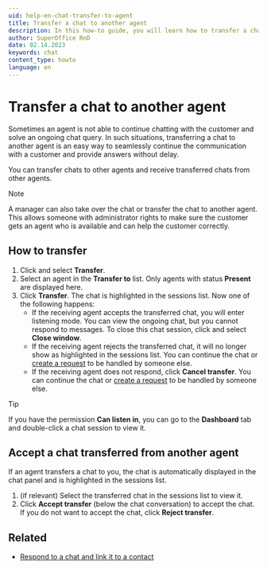 ```yaml
---
uid: help-en-chat-transfer-to-agent
title: Transfer a chat to another agent
description: In this how-to guide, you will learn how to transfer a chat to another agent.
author: SuperOffice RnD
date: 02.14.2023
keywords: chat
content_type: howto
language: en
---
```


# Transfer a chat to another agent

Sometimes an agent is not able to continue chatting with the customer and solve an ongoing chat query. In such situations, transferring a chat to another agent is an easy way to seamlessly continue the communication with a customer and provide answers without delay.

You can transfer chats to other agents and receive transferred chats from other agents.

> [!NOTE]
> A manager can also take over the chat or transfer the chat to another agent. This allows someone with administrator rights to make sure the customer gets an agent who is available and can help the customer correctly.

## How to transfer

1. Click <i class="ph ph-list" aria-label="Task menu"></i> and select **Transfer**.
2. Select an agent in the **Transfer to** list. Only agents with status **Present** are displayed here.
3. Click **Transfer**. The chat is highlighted in the sessions list. Now one of the following happens:
    * If the receiving agent accepts the transferred chat, you will enter listening mode. You can view the ongoing chat, but you cannot respond to messages. To close this chat session, click <i class="ph ph-list" aria-label="Task menu"></i> and select **Close window**.
    * If the receiving agent rejects the transferred chat, it will no longer show as highlighted in the sessions list. You can continue the chat or [create a request][1] to be handled by someone else.
    * If the receiving agent does not respond, click **Cancel transfer**. You can continue the chat or [create a request][1] to be handled by someone else.

> [!TIP]
> If you have the permission **Can listen in**, you can go to the **Dashboard** tab and double-click a chat session to view it.

## Accept a chat transferred from another agent

If an agent transfers a chat to you, the chat is automatically displayed in the chat panel and is highlighted in the sessions list.

1. (if relevant) Select the transferred chat in the sessions list to view it.
2. Click **Accept transfer** (below the chat conversation) to accept the chat. If you do not want to accept the chat, click **Reject transfer**.

## Related

* [Respond to a chat and link it to a contact][2]

<!-- Referenced links -->
[1]: create-request.md
[2]: respond.md

